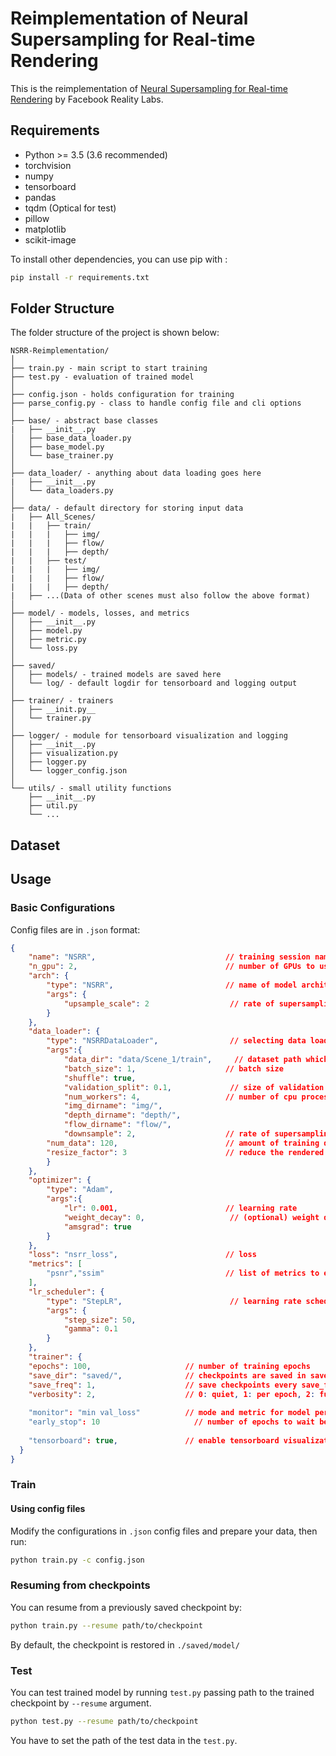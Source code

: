# Reimplementation of Neural Supersampling for Real-time Rendering
This is the reimplementation of [Neural Supersampling for Real-time Rendering](https://research.facebook.com/publications/neural-supersampling-for-real-time-rendering/) by Facebook Reality Labs.

## Requirements

- Python >= 3.5 (3.6 recommended)
- torchvision
- numpy
- tensorboard
- pandas
- tqdm (Optical for test)
- pillow
- matplotlib
- scikit-image

To install other dependencies, you can use pip with :

```bash
pip install -r requirements.txt
```

## Folder Structure

The folder structure of the project is shown below:

```
NSRR-Reimplementation/
│
├── train.py - main script to start training
├── test.py - evaluation of trained model
│
├── config.json - holds configuration for training
├── parse_config.py - class to handle config file and cli options
│
├── base/ - abstract base classes
|   ├── __init__.py
│   ├── base_data_loader.py
│   ├── base_model.py
│   └── base_trainer.py
│
├── data_loader/ - anything about data loading goes here
|   ├── __init__.py
│   └── data_loaders.py
│
├── data/ - default directory for storing input data
|   ├── All_Scenes/
|   |   ├── train/
|   |   |   ├── img/
|   |   |   ├── flow/
|   |   |   ├── depth/
|   |   ├── test/
|   |   |   ├── img/
|   |   |   ├── flow/
|   |   |   ├── depth/
|   ├── ...(Data of other scenes must also follow the above format)
│
├── model/ - models, losses, and metrics
│   ├── __init__.py
│   ├── model.py
│   ├── metric.py
│   └── loss.py
│
├── saved/
│   ├── models/ - trained models are saved here
│   └── log/ - default logdir for tensorboard and logging output
│
├── trainer/ - trainers
│   ├── __init.py__
│   └── trainer.py
│
├── logger/ - module for tensorboard visualization and logging
│   ├── __init__.py
│   ├── visualization.py
│   ├── logger.py
│   └── logger_config.json
│  
└── utils/ - small utility functions
    ├── __init__.py
    ├── util.py
    └── ...
```



## Dataset

## Usage

### Basic Configurations

Config files are in `.json` format:

```json
{
    "name": "NSRR",								// training session name
    "n_gpu": 2,								    // number of GPUs to use for training.
    "arch": {
        "type": "NSRR",							// name of model architecture to train
        "args": {
            "upsample_scale": 2					 // rate of supersampling, must be the same as `downsample` below
        }
    },
    "data_loader": {
        "type": "NSRRDataLoader",				 // selecting data loader
        "args":{
            "data_dir": "data/Scene_1/train",	  // dataset path which includes directories 'depth', 'img', and 'flow'
            "batch_size": 1,					// batch size
            "shuffle": true,
            "validation_split": 0.1,			 // size of validation dataset. float(portion) or int(number of samples)
            "num_workers": 4,					// number of cpu processes to be used for data loading
            "img_dirname": "img/",
            "depth_dirname": "depth/",
            "flow_dirname": "flow/",
            "downsample": 2,					// rate of supersampling, must be the same as `upsample_scale` above
	    "num_data": 120, 					    // amount of training data
	    "resize_factor": 3					    // reduce the rendered image by 1/resize_factor as ground truth
        }
    },
    "optimizer": {
        "type": "Adam",
        "args":{
            "lr": 0.001,						// learning rate
            "weight_decay": 0,					 // (optional) weight decay
            "amsgrad": true
        }
    },
    "loss": "nsrr_loss",						// loss
    "metrics": [
        "psnr","ssim"							// list of metrics to evaluate
    ],
    "lr_scheduler": {
        "type": "StepLR",						 // learning rate scheduler
        "args": {
            "step_size": 50,
            "gamma": 0.1
        }
    },
    "trainer": {
    "epochs": 100,                     // number of training epochs
    "save_dir": "saved/",              // checkpoints are saved in save_dir/models/name
    "save_freq": 1,                    // save checkpoints every save_freq epochs
    "verbosity": 2,                    // 0: quiet, 1: per epoch, 2: full
  
    "monitor": "min val_loss"          // mode and metric for model performance monitoring. set 'off' to disable.
    "early_stop": 10	                 // number of epochs to wait before early stop. set 0 to disable.
  
    "tensorboard": true,               // enable tensorboard visualization
  }
}

```

### Train

#### Using config files

Modify the configurations in `.json` config files and prepare your data, then run:

```bash
python train.py -c config.json
```

### Resuming from checkpoints

You can resume from a previously saved checkpoint by:

```bash
python train.py --resume path/to/checkpoint
```

By default, the checkpoint is restored in `./saved/model/`

### Test

You can test trained model by running `test.py` passing path to the trained checkpoint by `--resume` argument. 

```bash
python test.py --resume path/to/checkpoint
```

You have to set the path of the test data in the `test.py`.



